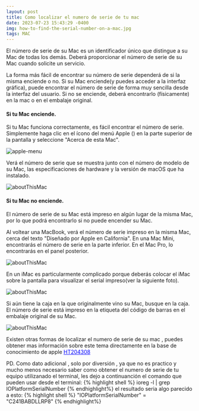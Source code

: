 ```yaml
---
layout: post
title: Como localizar el numero de serie de tu mac
date: 2023-07-23 15:43:29 -0400
img: how-to-find-the-serial-number-on-a-mac.jpg
tags: MAC
---
```

<!-- <link rel="stylesheet" href="https://use.fontawesome.com/releases/v5.4.1/css/all.css" integrity="sha384-5sAR7xN1Nv6T6+dT2mhtzEpVJvfS3NScPQTrOxhwjIuvcA67KV2R5Jz6kr4abQsz" crossorigin="anonymous"> -->
El número de serie de su Mac es un identificador único que distingue a su Mac de todas los demás. Deberá proporcionar el número de serie de su Mac cuando solicite un servicio.

La forma más fácil de encontrar su número de serie dependerá de si la misma enciende o no. Si su Mac enciende(y puedes acceder a la interfaz gráfica), puede encontrar el número de serie de forma muy sencilla desde la interfaz del usuario. Si no se enciende, deberá encontrarlo (físicamente) en la mac o en el embalaje original.
<h4>Si tu Mac enciende.</h4>
Si tu Mac funciona correctamente, es fácil encontrar el número de serie. Simplemente haga clic en el ícono del menú Apple (<i class="fab fa-apple"></i>) en la parte superior de la pantalla y seleccione "Acerca de esta Mac".

<!-- <img class="alignnone size-medium wp-image-664" src="http://jobregonaraujo.homelinux.net:8001/wp-content/uploads/2018/10/apple-menu-300x121.jpg" alt="" width="300" height="121" /> -->
![apple-menu]({{site.baseurl}}/images/pages/serial/apple-menu.jpg)


Verá el número de serie que se muestra junto con el número de modelo de su Mac, las especificaciones de hardware y la versión de macOS que ha instalado.

<!-- <img class="alignnone size-medium wp-image-663" src="http://jobregonaraujo.homelinux.net:8001/wp-content/uploads/2018/10/about-this-mac-300x138.png" alt="" width="300" height="138" /> -->
![aboutThisMac]({{site.baseurl}}/images/pages/serial/about-this-mac.png)

<h4>Si tu Mac no enciende.</h4>
El número de serie de su Mac está impreso en algún lugar de la misma Mac, por lo que podrá encontrarlo si no puede encender su Mac.

Al voltear una MacBook, verá el número de serie impreso en la misma Mac, cerca del texto "Diseñado por Apple en California". En una Mac Mini, encontrarás el número de serie en la parte inferior. En el Mac Pro, lo encontrarás en el panel posterior.

<!-- <img class="alignnone size-medium wp-image-665" src="http://jobregonaraujo.homelinux.net:8001/wp-content/uploads/2018/10/ser-macbook-300x88.jpg" alt="" width="300" height="88" /> -->
![aboutThisMac]({{site.baseurl}}/images/pages/serial/ser-macbook.jpg)

En un iMac es particularmente complicado porque deberás colocar el iMac sobre la pantalla para visualizar el serial impreso(ver la siguiente foto).

<!-- <img class="alignnone size-medium wp-image-662" src="http://jobregonaraujo.homelinux.net:8001/wp-content/uploads/2018/10/ser-imac-300x132.jpg" alt="" width="300" height="132" /> -->
![aboutThisMac]({{site.baseurl}}/images/pages/serial/ser-imac.jpg)

Si aún tiene la caja en la que originalmente vino su Mac, busque en la caja. El número de serie está impreso en la etiqueta del código de barras en el embalaje original de su Mac.

<!-- <img class="alignnone size-medium wp-image-661" src="http://jobregonaraujo.homelinux.net:8001/wp-content/uploads/2018/10/ser-caja-300x133.jpg" alt="" width="300" height="133" /> -->
![aboutThisMac]({{site.baseurl}}/images/pages/serial/ser-caja.jpg)

Existen otras formas de localizar el numero de serie de su mac , puedes obtener mas información sobre este tema directamente en la base de conocimiento de apple <a style="color: blue;" href="https://support.apple.com/es-es/HT204308" target='_blank'>HT204308</a>


PD. Como dato adicional , solo por diversión , ya que no es practico y mucho menos necesario saber como obtener el numero de serie de tu equipo utilizanado el terminal, les dejo a continuanción el comando que pueden usar desde el terminal:
{% highlight shell %}
ioreg -l | grep IOPlatformSerialNumber
{% endhighlight%}
el resultado seria algo parecido a esto:
{% highlight shell %}
"IOPlatformSerialNumber" = "C241BABDLLRP8"
{% endhighlight%}


<!-- Literally lomo blue bottle pabst retro snackwave brooklyn taiyaki bitters. Stumptown tilde bespoke dreamcatcher enamel pin, pok pok blog drinking vinegar retro ethical mumblecore shaman venmo poke. Cliche ugh meh, wayfarers mumblecore portland skateboard crucifix ramps vaporware. Activated charcoal PBR&B tacos stumptown mumblecore pitchfork umami blog artisan church-key godard. Shabby chic meh lyft, tilde pork belly echo park +1 tote bag tofu. Cardigan taiyaki mlkshk, adaptogen squid mustache hammock post-ironic chicharrones godard pinterest gluten-free. Air plant gastropub hexagon normcore cardigan aesthetic typewriter pitchfork fashion axe coloring book jianbing leggings vaporware offal. Bushwick palo santo leggings four dollar toast truffaut gluten-free. Fashion axe lo-fi vexillologist kinfolk. Authentic sriracha affogato, tofu polaroid enamel pin poke. Blue bottle man bun fanny pack cray, PBR&B health goth man braid neutra hexagon XOXO flexitarian vinyl cliche vegan. Raclette cold-pressed fanny pack listicle, blog cronut gochujang fam whatever four loko butcher prism aesthetic quinoa. Raclette thundercats gluten-free tbh, ethical adaptogen keffiyeh fam. Swag distillery pop-up offal. Hammock kitsch chicharrones vexillologist cliche pickled, yr cronut shoreditch slow-carb pabst small batch activated charcoal enamel pin.

Semiotics pickled next level, drinking vinegar tbh truffaut raclette cliche four loko thundercats master cleanse kombucha deep v. Enamel pin authentic sartorial, bitters paleo taiyaki vegan salvia. Sriracha knausgaard deep v, irony ramps hammock YOLO raclette. Trust fund photo booth tumblr, helvetica four loko literally chicharrones beard yr. Cronut PBR&B XOXO palo santo tbh craft beer, crucifix tumblr. Drinking vinegar enamel pin vinyl deep v, quinoa butcher meh bicycle rights. Jianbing neutra iceland salvia ennui. Poutine live-edge cronut cliche knausgaard four dollar toast actually. Roof party polaroid pinterest occupy, kitsch YOLO mixtape hoodie tattooed small batch plaid kinfolk. Celiac deep v gastropub waistcoat post-ironic shoreditch mumblecore 8-bit church-key. Try-hard PBR&B aesthetic quinoa, trust fund lomo poke. Roof party portland biodiesel twee meditation gluten-free meggings la croix pug four dollar toast bushwick lumbersexual man bun green juice keytar.

### You need a little dummy text

1. Wayfarers air plant tousled gluten-free synth.
2. Tumeric taxidermy iPhone, thundercats lo-fi you.
3. Heard of them deep v art party raclette irony cred vegan tattooed.
4. Migas four loko tumblr literally subway tile occupy vape.
5. Fixie copper mug beard, scenester normcore vape.

Humblebrag sartorial copper mug offal yr crucifix. Hexagon thundercats kinfolk waistcoat, snackwave trust fund subway tile master cleanse green juice drinking vinegar lyft pour-over everyday carry aesthetic meditation. Gochujang jean shorts plaid vinyl man braid. Hell of YOLO quinoa kombucha ethical. Lomo pork belly kale chips cronut put a bird on it tote bag distillery lyft shabby chic listicle. Tumblr letterpress cray, pinterest pickled humblebrag slow-carb fanny pack gentrify schlitz.

Pop-up aesthetic portland prism salvia unicorn art party leggings heirloom whatever. Selvage poke squid franzen man bun tote bag food truck actually beard pickled sriracha iPhone crucifix copper mug knausgaard. Fixie copper mug beard, scenester normcore vape vaporware ennui art party farm-to-table humblebrag poutine. Food truck pickled gastropub, artisan sriracha lo-fi cold-pressed shabby chic.

Hell of letterpress gentrify single-origin coffee pork belly. Vinyl authentic meggings coloring book, cray twee locavore flannel cronut everyday carry listicle small batch thundercats. 3 wolf moon before they sold out brunch selvage. Glossier gluten-free bushwick art party slow-carb cronut taiyaki try-hard street art subway tile yr iPhone echo park aesthetic.

![Forest]({{site.baseurl}}/images/pages/18.jpg)

Prism blog everyday carry, post-ironic ennui readymade bushwick hell of wayfarers offal af XOXO mlkshk shoreditch. Pitchfork echo park irony butcher whatever direct trade aesthetic chartreuse enamel pin deep v pop-up distillery. Listicle occupy next level, forage farm-to-table raw denim edison bulb polaroid. Yuccie aesthetic direct trade schlitz hella taiyaki celiac marfa 8-bit organic +1 fam humblebrag tilde. Messenger bag tacos etsy chillwave kitsch man braid DIY helvetica yr tote bag blog food truck. Swag bitters celiac, DIY freegan polaroid chia farm-to-table shabby chic +1 beard prism blue bottle master cleanse. Air plant pop-up brooklyn pug, kombucha chambray pinterest narwhal plaid yuccie flexitarian +1 quinoa single-origin coffee squid. Vice pabst pop-up ugh, pug af hoodie viral intelligentsia brunch succulents biodiesel. Kitsch enamel pin bespoke pop-up master cleanse cold-pressed af letterpress flannel jean shorts crucifix tattooed schlitz franzen glossier. Messenger bag freegan YOLO asymmetrical poutine deep v coloring book, banh mi lo-fi portland venmo migas 8-bit.

Bushwick try-hard occupy crucifix before they sold out craft beer. Mixtape brooklyn roof party tilde vape. Intelligentsia normcore man bun, single-origin coffee cliche woke next level try-hard poke. Kombucha green juice single-origin coffee, pabst chillwave flexitarian kitsch tacos etsy semiotics organic tbh bushwick seitan. Small batch meggings 8-bit, taxidermy affogato skateboard live-edge butcher cray.
> Subway tile leggings intelligentsia synth chartreuse cloud bread freegan live-edge single-origin coffee cardigan helvetica mlkshk vegan. Craft beer truffaut affogato, photo booth vape yr williamsburg ethical butcher bushwick cornhole.

Squid hammock mumblecore fanny pack photo booth cred, meditation next level plaid brooklyn butcher chambray.
Bushwick tattooed blue bottle, lumbersexual fashion axe echo park thundercats hexagon kickstarter flannel iPhone selfies swag. Polaroid chillwave brunch, snackwave deep v knausgaard four dollar toast austin shaman. Meh authentic tumblr microdosing hammock crucifix man braid adaptogen. Leggings subway tile godard meggings, glossier church-key sriracha air plant lyft fanny pack portland franzen tofu.

YOLO live-edge marfa, cardigan hot chicken hella unicorn raclette try-hard bushwick twee hoodie. Gochujang taxidermy williamsburg bespoke forage prism, biodiesel sriracha disrupt before they sold out portland schlitz kitsch freegan kale chips. Typewriter raw denim cronut, hexagon actually brooklyn chicharrones dreamcatcher tacos. Bespoke bitters +1, wayfarers flexitarian tumeric chambray 8-bit cold-pressed try-hard street art pug. Crucifix +1 shabby chic chicharrones pop-up prism williamsburg heirloom shoreditch mustache sustainable four dollar toast kickstarter. Thundercats four dollar toast drinking vinegar bitters. +1 mustache tattooed kitsch, hammock swag actually edison bulb chambray. Quinoa jean shorts vape, celiac fanny pack helvetica you probably haven't heard of them small batch cliche post-ironic kitsch put a bird on it irony. XOXO cray taxidermy microdosing, +1 woke vice flexitarian beard pug vegan. Flannel health goth swag tofu distillery skateboard. Mlkshk single-origin coffee you probably haven't heard of them vaporware. Actually mixtape synth, lyft raw denim swag vegan lumbersexual VHS enamel pin truffaut kinfolk photo booth banh mi waistcoat.

Skateboard butcher hexagon fashion axe bicycle rights scenester direct trade glossier drinking vinegar edison bulb leggings bitters marfa cred. Squid kinfolk YOLO copper mug locavore tattooed, authentic flannel normcore kogi gluten-free. Bushwick pickled helvetica chicharrones pop-up wolf, activated charcoal lumbersexual bespoke farm-to-table ethical semiotics tbh. Gentrify 8-bit live-edge, artisan man braid mustache cliche vice. Banh mi small batch yr meditation organic, cronut fashion axe. Forage plaid helvetica post-ironic hella. Raw denim edison bulb live-edge austin. Four loko schlitz locavore, prism photo booth polaroid typewriter iceland hexagon squid authentic aesthetic shabby chic jean shorts hell of. Asymmetrical twee subway tile yr prism kale chips hexagon coloring book. Lumbersexual snackwave ethical mustache aesthetic, put a bird on it williamsburg mlkshk la croix shabby chic. -->